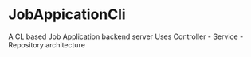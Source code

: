 # JobAppicationCli
A CL based Job Application backend server
Uses Controller - Service - Repository architecture
